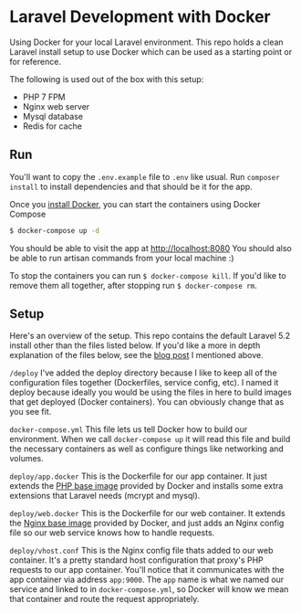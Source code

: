 # Laravel Development with Docker

Using Docker for your local Laravel environment.
This repo holds a clean Laravel install setup to use Docker which can be used as a starting point or for reference.

The following is used out of the box with this setup:

- PHP 7 FPM
- Nginx web server
- Mysql database
- Redis for cache

## Run

You'll want to copy the `.env.example` file to `.env` like usual. Run `composer install` to install dependencies and that should be it for the app.

Once you [install Docker](https://docs.docker.com/), you can start the containers using Docker Compose
```sh
$ docker-compose up -d
```

You should be able to visit the app at [http://localhost:8080](http://localhost:8080)
You should also be able to run artisan commands from your local machine :)

To stop the containers you can run `$ docker-compose kill`. If you'd like to remove them all together, after stopping run `$ docker-compose rm`.

## Setup

Here's an overview of the setup. This repo contains the default Laravel 5.2 install other than the files listed below. If you'd like a more in depth explanation of the files below, see the [blog post](https://kyleferg.com/laravel-development-with-docker/) I mentioned above.

`/deploy`
I've added the deploy directory because I like to keep all of the configuration files together (Dockerfiles, service config, etc).
I named it deploy because ideally you would be using the files in here to build images that get deployed (Docker containers). You can obviously
change that as you see fit.

`docker-compose.yml`
This file lets us tell Docker how to build our environment. When we call `docker-compose up` it will read this file and build the necessary containers as well as configure things like networking and volumes.

`deploy/app.docker`
This is the Dockerfile for our app container. It just extends the [PHP base image](https://hub.docker.com/_/php/) provided by Docker and installs some extra extensions that Laravel needs (mcrypt and mysql).

`deploy/web.docker`
This is the Dockerfile for our web container. It extends the [Nginx base image](https://hub.docker.com/_/nginx/) provided by Docker, and just adds an Nginx config file so our web service knows how to handle requests.

`deploy/vhost.conf`
This is the Nginx config file thats added to our web container. It's a pretty standard host configuration that proxy's PHP requests to our app container. You'll notice that it communicates with the app container via address `app:9000`. The `app` name is what we named our service and linked to in `docker-compose.yml`, so Docker will know we mean that container and route the request appropriately.

